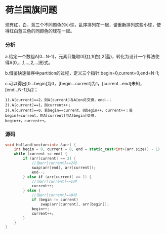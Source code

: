 # 荷兰国旗问题


现有红，白，蓝三个不同颜色的小球，乱序排列在一起，请重新排列这些小球，使得红白蓝三色的同颜色的球在一起。


### 分析

a.给定一个数组A[0...N-1]，元素只能取0(红),1(白),2(蓝)，转化为设计一个算法使得A[0,...,1,...,2,...]形式。

b.借鉴快速排序中partition的过程，定义三个指针:begin=0,current=0,end=N-1;

c.可以得出[0...begin]为0，[begin...current]为1，[current...end]未知，[end...N-1]为2；

```
1).A[current]==2，则A[current]与A[end]交换，end--；
2).A[current]==1，则current++；
3).A[current]==0，若begin==current，则begin++，current++；若begin!=current，则A[current]与A[begin]交换，
begin++，current++。
```

### 源码

```cpp
void Holland(vector<int> &arr) {
    int begin = 0, current = 0, end = static_cast<int>(arr.size() - 1);
    while (current <= end) {
        if (arr[current] == 2) {
            //当arr[current]==2时
            swap(arr[end], arr[current]);
            end--;
        } else if (arr[current] == 1) {
            //当arr[current]==1时
            current++;
        } else {
            //当arr[current]==0时
            if (begin != current)
                swap(arr[current], arr[begin]);
            begin++;
            current++;
        }
    }
}
```
